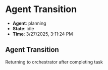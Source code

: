 # Agent Transition

- **Agent**: planning
- **State**: idle
- **Time**: 3/27/2025, 3:11:24 PM

## Agent Transition

Returning to orchestrator after completing task

